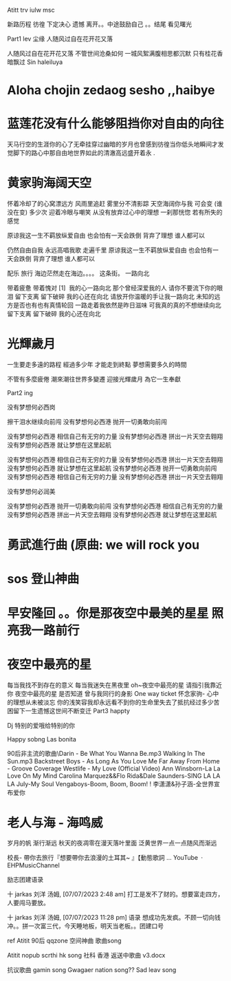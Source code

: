 Atitt trv iulw   msc

新路历程 彷徨  下定决心 遗憾 离开。。中途鼓励自己 。。结尾  看见曙光





Part1 lev
尘缘 人随风过自在花开花又落 


人随风过自在花开花又落
不管世间沧桑如何
一城风絮满腹相思都沉默
只有桂花香暗飘过
Sin haleiluya 


# Aloha   chojin   zedaog sesho ,,haibye



# 蓝莲花没有什么能够阻挡你对自由的向往
天马行空的生涯你的心了无牵挂穿过幽暗的岁月也曾感到彷徨当你低头地瞬间才发觉脚下的路心中那自由地世界如此的清澈高远盛开着永 .


# 黄家驹海阔天空  

怀着冷却了的心窝漂远方
风雨里追赶 雾里分不清影踪
天空海阔你与我
可会变 (谁没在变)
多少次 迎着冷眼与嘲笑
从没有放弃过心中的理想
一刹那恍惚 若有所失的感觉

原谅我这一生不羁放纵爱自由
也会怕有一天会跌倒
背弃了理想 谁人都可以

仍然自由自我 永远高唱我歌
走遍千里
原谅我这一生不羁放纵爱自由
也会怕有一天会跌倒
背弃了理想 谁人都可以

配乐 旅行  海边茫然走在海边。。。。
这条街。
一路向北

带着疲惫 带着愧对 [1] 
我的心一路向北
那个曾经深爱我的人
请你不要流下你的眼泪
留下支离 留下破碎
我的心还在向北
请放开你温暖的手让我一路向北
未知的远方是否也有也有真情轮回
一路走着我依然是昨日滋味
可我真的真的不想继续向北
留下支离 留下破碎
我的心还在向北



# 光輝歲月

一生要走多遠的路程
經過多少年
才能走到終點
夢想需要多久的時間


不管有多麼疲倦
潮來潮往世界多變遷
迎接光輝歲月
為它一生奉獻



Part2  ing

没有梦想何必西岗

擦干泪水继续向前闯
没有梦想何必西港
抛开一切勇敢向前闯


没有梦想何必西港
相信自己有无穷的力量
没有梦想何必西港
拼出一片天空去翱翔
没有梦想何必西港
就让梦想在这里起航


没有梦想何必西港
相信自己有无穷的力量
没有梦想何必西港
拼出一片天空去翱翔
没有梦想何必西港
就让梦想在这里起航
没有梦想何必西港
抛开一切勇敢向前闯
没有梦想何必西港
相信自己有无穷的力量
没有梦想何必西港
拼出一片天空去翱翔

没有梦想何必润美

没有梦想何必西港
抛开一切勇敢向前闯
没有梦想何必西港
相信自己有无穷的力量
没有梦想何必西港
拼出一片天空去翱翔
没有梦想何必西港
就让梦想在这里起航

# 勇武進行曲 (原曲: we will rock you
# sos 登山神曲
# 早安隆回 。。你是那夜空中最美的星星 照亮我一路前行
# 夜空中最亮的星

每当我找不到存在的意义
每当我迷失在黑夜里
oh~夜空中最亮的星
请指引我靠近你
夜空中最亮的星
 是否知道
曾与我同行的身影
One way ticket
怀念家驹- 心中的理想从未被淡忘
你的浅笑容我却永远看不到你的生命里失去了抵抗经过多少苦困留下一生遗憾这世间不断变迁
Part3 happty

Dj 特别的爱哦给特别的你


Happy sobng Las bonita


90后非主流的歌曲\Darin - Be What You Wanna Be.mp3
 Walking In The Sun.mp3
Backstreet Boys - As Long As You Love Me 
Far Away From Home - Groove Coverage
Westlife - My Love (Official Video)
Ann Winsborn-La La Love On My Mind
Carolina Marquez&&Flo Rida&Dale Saunders-SING LA LA LA
July-My Soul
Vengaboys-Boom, Boom, Boom! !
李潇潇&孙子涵-全世界宣布爱你
# 老人与海 - 海鸣威
岁月的帆 渐行渐远
秋天的夜凋零在漫天落叶里面
泛黄世界一点一点随风而渐远


校長- 帶你去旅行『想要帶你去浪漫的土耳其~
』【動態歌詞 ...
YouTube · EHPMusicChannel



励志团建语录

十 jarkas 刘洋 汤姆, [07/07/2023 2:48 am]
打工是发不了财的。想要富走四方，人要闯马要放。

十 jarkas 刘洋 汤姆, [07/07/2023 11:28 pm]
语录  想成功先发疯。不顾一切向钱冲。。拼一次富三代，今天睡地板，明天当老板。。团建口号


ref
Atitit 90后 qqzone 空间神曲 歌曲song

Atitit nopub scrthi hk song 社科 香港   返送中歌曲 v3.docx

抗议歌曲 gamin song
Gwagaer nation song??
Sad leav song
